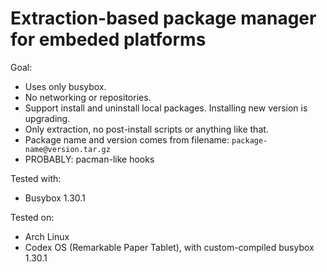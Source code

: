 # Extraction-based package manager for embeded platforms

Goal:

- Uses only busybox.
- No networking or repositories.
- Support install and uninstall local packages. Installing new version is upgrading.
- Only extraction, no post-install scripts or anything like that.
- Package name and version comes from filename: `package-name@version.tar.gz`
- PROBABLY: pacman-like hooks

Tested with:

- Busybox 1.30.1

Tested on:

- Arch Linux
- Codex OS (Remarkable Paper Tablet), with custom-compiled busybox 1.30.1

